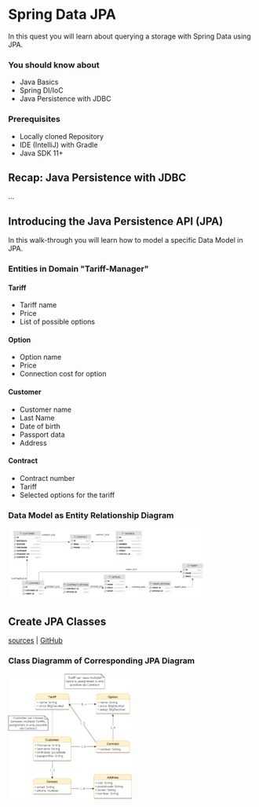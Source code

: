 # Spring Data JPA

In this quest you will learn about querying a storage with Spring Data using JPA. 

### You should know about

* Java Basics
* Spring DI/IoC
* Java Persistence with JDBC

### Prerequisites

* Locally cloned Repository
* IDE (IntelliJ) with Gradle
* Java SDK 11+

## Recap: Java Persistence with JDBC

...

## Introducing the Java Persistence API (JPA)

In this walk-through you will learn how to model a specific Data Model in JPA. 

### Entities in Domain "Tariff-Manager"

#### Tariff

* Tariff name
* Price
* List of possible options

#### Option

* Option name
* Price
* Connection cost for option

#### Customer

* Customer name
* Last Name
* Date of birth
* Passport data
* Address

#### Contract

* Contract number
* Tariff
* Selected options for the tariff

### Data Model as Entity Relationship Diagram

<img src="../../../docs/img/tariff-manager-erd.png" width="80%"/>

## Create JPA Classes

[sources](../../../src/main/java/dev/wcs/nad/tariffmanager/persistence/entity/Address.java) | [GitHub](../../../src/main/java/dev/wcs/nad/tariffmanager/persistence/entity/Address.java#L24)

### Class Diagramm of Corresponding JPA Diagram

<img src="../../../docs/img/tariff-manager-cd.png" width="50%"/>


